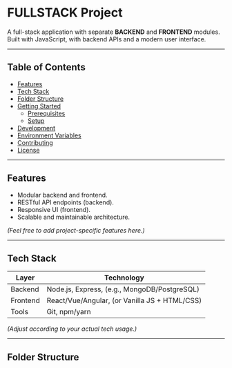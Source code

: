 # FULLSTACK Project

A full-stack application with separate **BACKEND** and **FRONTEND** modules. Built with JavaScript, with backend APIs and a modern user interface.

---

## Table of Contents

- [Features](#features)
- [Tech Stack](#tech-stack)
- [Folder Structure](#folder-structure)
- [Getting Started](#getting-started)
  - [Prerequisites](#prerequisites)
  - [Setup](#setup)
- [Development](#development)
- [Environment Variables](#environment-variables)
- [Contributing](#contributing)
- [License](#license)

---

## Features

- Modular backend and frontend.
- RESTful API endpoints (backend).
- Responsive UI (frontend).
- Scalable and maintainable architecture.

_(Feel free to add project-specific features here.)_

---

## Tech Stack

| Layer    | Technology                                    |
| -------- | --------------------------------------------- |
| Backend  | Node.js, Express, (e.g., MongoDB/PostgreSQL)  |
| Frontend | React/Vue/Angular, (or Vanilla JS + HTML/CSS) |
| Tools    | Git, npm/yarn                                 |

_(Adjust according to your actual tech usage.)_

---

## Folder Structure
